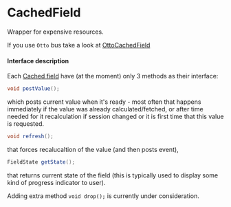 CachedField
===========

Wrapper for expensive resources.

If you use ```Otto``` bus take a look at [OttoCachedField](https://github.com/byoutline/OttoCachedField)

#### Interface description ####
Each [Cached field](https://github.com/byoutline/CachedField/blob/master/src/main/java/com/byoutline/cachedfield/CachedField.java) have (at the moment) only 3 methods as their interface:
```java
void postValue();
```
which posts current value when it's ready - most often that happens immediately if the value was already calculated/fetched, or after time needed for it recalculation if session changed or it is first time that this value is requested.

```java
void refresh();
```
that forces recalucaltion of the value (and then posts event),

```java
FieldState getState();
```
that returns current state of the field (this is typically used to display some kind of progress indicator to user).

Adding extra method ```void drop();``` is currently under consideration.
